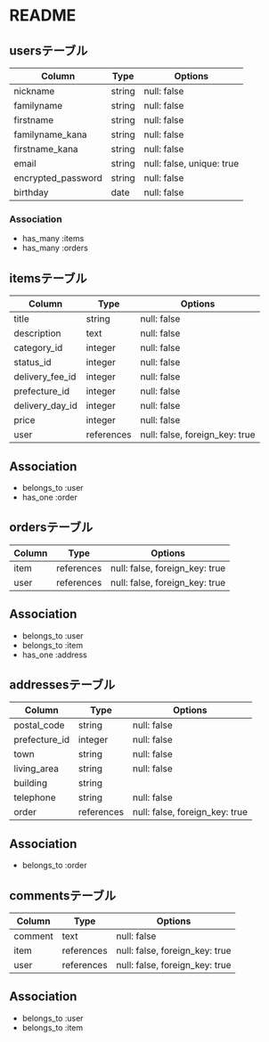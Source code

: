 # README

## usersテーブル

|Column   |Type   |Options    |
|---------|-------|-----------|
|nickname |string |null: false|
|familyname |string |null: false|
|firstname|string |null: false|
|familyname_kana |string |null: false|
|firstname_kana |string |null: false|
|email |string |null: false, unique: true|
|encrypted_password |string |null: false|
|birthday |date |null: false|

### Association
- has_many :items
- has_many :orders

## itemsテーブル

|Column   |Type   |Options    |
|---------|-------|-----------|
|title |string |null: false|
|description |text |null: false|
|category_id|integer |null: false|
|status_id |integer|null: false|
|delivery_fee_id|integer|null: false|
|prefecture_id|integer|null: false|
|delivery_day_id|integer|null: false|
|price|integer|null: false|
|user|references|null: false, foreign_key: true|

## Association

- belongs_to :user
- has_one :order


## ordersテーブル

|Column   |Type   |Options    |
|---------|-------|-----------|
|item|references|null: false, foreign_key: true|
|user|references|null: false, foreign_key: true|


## Association

- belongs_to :user
- belongs_to :item
- has_one :address

## addressesテーブル

|Column   |Type   |Options    |
|---------|-------|-----------|
|postal_code|string|null: false|
|prefecture_id|integer|null: false|
|town|string|null: false|
|living_area|string|null: false|
|building|string||
|telephone|string|null: false|
|order|references|null: false, foreign_key: true|

## Association

- belongs_to :order

## commentsテーブル

|Column   |Type   |Options    |
|---------|-------|-----------|
|comment|text|null: false|
|item|references|null: false, foreign_key: true|
|user|references|null: false, foreign_key: true|


## Association

- belongs_to :user
- belongs_to :item